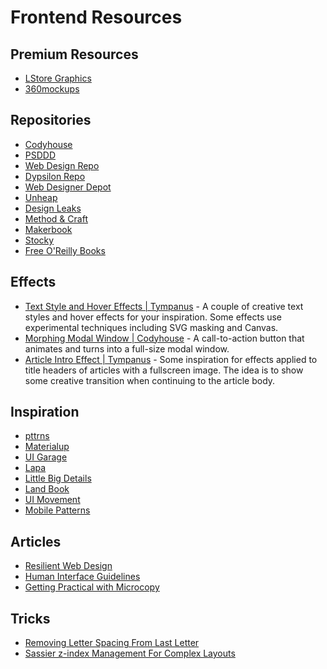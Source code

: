 # Frontend Resources

## Premium Resources
- [LStore Graphics](https://lstore.graphics)
- [360mockups](https://360mockups.com/)

## Repositories
- [Codyhouse](http://codyhouse.co)
- [PSDDD](http://psddd.co)
- [Web Design Repo](http://www.webdesignrepo.com)
- [Dypsilon Repo](https://github.com/dypsilon/frontend-dev-bookmarks)
- [Web Designer Depot](http://www.webdesignerdepot.com/)
- [Unheap](http://www.unheap.com/)
- [Design Leaks](http://designleaks.net/)
- [Method & Craft](http://methodandcraft.com/)
- [Makerbook](http://makerbook.net/)
- [Stocky](http://stocky.pro/)
- [Free O'Reilly Books](http://www.oreilly.com/design/free/)

## Effects
- [Text Style and Hover Effects | Tympanus](http://tympanus.net/codrops/2015/05/13/inspiration-for-text-styles-and-hover-effects/) - A couple of creative text styles and hover effects for your inspiration. Some effects use experimental techniques including SVG masking and Canvas.
- [Morphing Modal Window | Codyhouse](http://codyhouse.co/gem/morphing-modal-window/) - A call-to-action button that animates and turns into a full-size modal window.
- [Article Intro Effect | Tympanus](http://tympanus.net/codrops/2014/05/22/inspiration-for-article-intro-effects/) - Some inspiration for effects applied to title headers of articles with a fullscreen image. The idea is to show some creative transition when continuing to the article body.

## Inspiration
- [pttrns](http://pttrns.com)
- [Materialup](http://www.materialup.com)
- [UI Garage](http://uigarage.net/)
- [Lapa](http://lapa.ninja/)
- [Little Big Details](http://littlebigdetails.com/)
- [Land Book](http://land-book.com/)
- [UI Movement](https://uimovement.com/)
- [Mobile Patterns](http://www.mobile-patterns.com/)

## Articles
- [Resilient Web Design](https://resilientwebdesign.com)
- [Human Interface Guidelines](http://humaninterfaceguidelines.tumblr.com)
- [Getting Practical with Microcopy](https://www.smashingmagazine.com/2016/07/getting-practical-with-microcopy/)

## Tricks
- [Removing Letter Spacing From Last Letter](https://iamsteve.me/blog/entry/remove-letter-spacing-from-last-letter)
- [Sassier z-index Management For Complex Layouts](http://codepen.io/stowball/post/sassier-z-index-management-for-complex-layouts)
